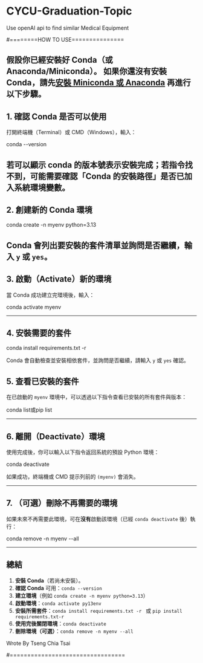 # CYCU-Graduation-Topic
Use openAI api to find similar Medical Equipment

#========HOW TO USE===============

假設你已經安裝好 Conda（或 Anaconda/Miniconda）。
如果你還沒有安裝 Conda，請先[安裝 Miniconda 或 Anaconda](https://docs.conda.io/en/latest/miniconda.html)
再進行以下步驟。
---

## 1. 確認 Conda 是否可以使用
打開終端機（Terminal）或 CMD（Windows），輸入：

conda --version

若可以顯示 conda 的版本號表示安裝完成；若指令找不到，可能需要確認「Conda 的安裝路徑」是否已加入系統環境變數。
---

## 2. 創建新的 Conda 環境

conda create -n myenv python=3.13


Conda 會列出要安裝的套件清單並詢問是否繼續，輸入 `y` 或 `yes`。
---

## 3. 啟動（Activate）新的環境
當 Conda 成功建立完環境後，輸入：

conda activate myenv

---

## 4. 安裝需要的套件

conda install requirements.txt -r

Conda 會自動檢查並安裝相依套件，並詢問是否繼續，請輸入 `y` 或 `yes` 確認。


## 5. 查看已安裝的套件
在已啟動的 `myenv` 環境中，可以透過以下指令查看已安裝的所有套件與版本：

conda list或pip list

---

## 6. 離開（Deactivate）環境
使用完成後，你可以輸入以下指令返回系統的預設 Python 環境：

conda deactivate

如果成功，終端機或 CMD 提示列前的 `(myenv)` 會消失。

---

## 7. （可選）刪除不再需要的環境
如果未來不再需要此環境，可在**沒有**啟動該環境（已經 `conda deactivate` 後）執行：

conda remove -n myenv --all

---

## 總結
1. **安裝 Conda**（若尚未安裝）。
2. **確認 Conda** 可用：`conda --version`
3. **建立環境**（例如 `conda create -n myenv python=3.13`）
4. **啟動環境**：`conda activate py13env`
5. **安裝所需套件**：`conda install requirements.txt -r ` 或 `pip install requirements.txt-r`
6. **使用完後關閉環境**：`conda deactivate`
7. **刪除環境（可選）**：`conda remove -n myenv --all`

Wrote By Tseng Chia Tsai

#=================================
